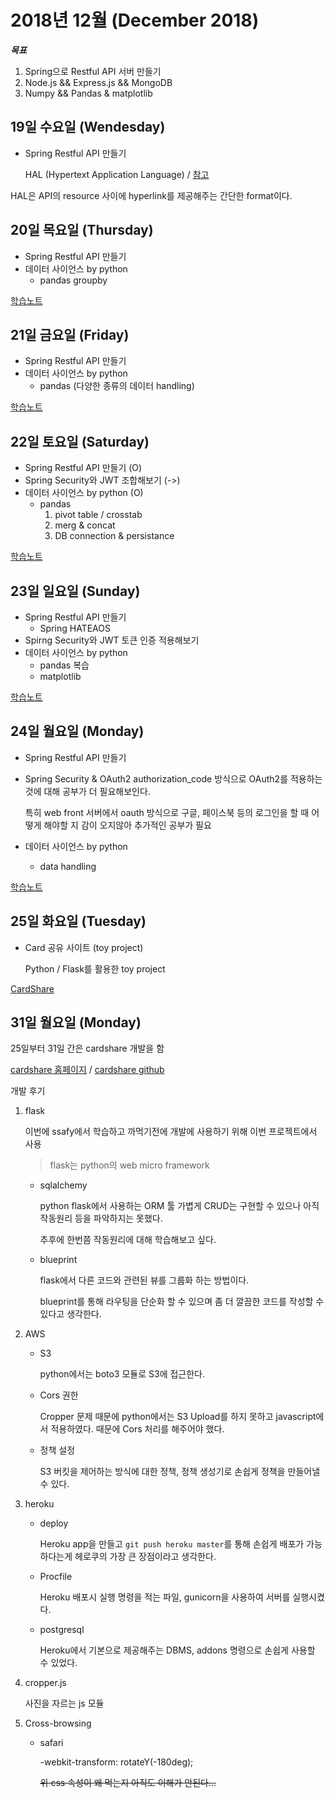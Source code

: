 # 2018년 12월 \(December 2018\)

_**목표**_

1. Spring으로 Restful API 서버 만들기
2. Node.js && Express.js && MongoDB
3. Numpy && Pandas & matplotlib

## 19일 수요일 \(Wendesday\)

* Spring Restful API 만들기

  HAL \(Hypertext Application Language\) / [참고](http://stateless.co/hal_specification.html)

HAL은 API의 resource 사이에 hyperlink를 제공해주는 간단한 format이다.

## 20일 목요일 \(Thursday\)

* Spring Restful API 만들기
* 데이터 사이언스 by python
  * pandas groupby

[학습노트](https://github.com/pkch93/TIL/tree/f886e7c4181bb3204d87774d5f28e444656aaf23/2018/December/20181220.md)

## 21일 금요일 \(Friday\)

* Spring Restful API 만들기
* 데이터 사이언스 by python
  * pandas \(다양한 종류의 데이터 handling\)

[학습노트](https://github.com/pkch93/TIL/tree/f886e7c4181bb3204d87774d5f28e444656aaf23/2018/December/20181221.md)

## 22일 토요일 \(Saturday\)

* Spring Restful API 만들기 \(O\)
* Spring Security와 JWT 조합해보기 \(-&gt;\)
* 데이터 사이언스 by python \(O\)
  * pandas
    1. pivot table / crosstab
    2. merg & concat
    3. DB connection & persistance

[학습노트](https://github.com/pkch93/TIL/tree/f886e7c4181bb3204d87774d5f28e444656aaf23/2018/December/20181222.md)

## 23일 일요일 \(Sunday\)

* Spring Restful API 만들기
  * Spring HATEAOS
* Spirng Security와 JWT 토큰 인증 적용해보기
* 데이터 사이언스 by python
  * pandas 복습
  * matplotlib

[학습노트](https://github.com/pkch93/TIL/tree/f886e7c4181bb3204d87774d5f28e444656aaf23/2018/December/20181223.md)

## 24일 월요일 \(Monday\)

* Spring Restful API 만들기
* Spring Security & OAuth2 authorization\_code 방식으로 OAuth2를 적용하는 것에 대해 공부가 더 필요해보인다.

  특히 web front 서버에서 oauth 방식으로 구글, 페이스북 등의 로그인을 할 때 어떻게 해야할 지 감이 오지않아 추가적인 공부가 필요

* 데이터 사이언스 by python
  * data handling

[학습노트](https://github.com/pkch93/TIL/tree/f886e7c4181bb3204d87774d5f28e444656aaf23/2018/December/20181224.md)

## 25일 화요일 \(Tuesday\)

* Card 공유 사이트 \(toy project\)

  Python / Flask를 활용한 toy project

[CardShare](https://github.com/pkch93/cardshare)

## 31일 월요일 \(Monday\)

25일부터 31일 간은 cardshare 개발을 함

[cardshare 홈페이지](http://cardshare.space) / [cardshare github](https://github.com/pkch93/cardshare)

개발 후기

1. flask

   이번에 ssafy에서 학습하고 까먹기전에 개발에 사용하기 위해 이번 프로젝트에서 사용

   > flask는 python의 web micro framework

   * sqlalchemy

     python flask에서 사용하는 ORM 툴 가볍게 CRUD는 구현할 수 있으나 아직 작동원리 등을 파악하지는 못했다.

     추후에 한번쯤 작동원리에 대해 학습해보고 싶다.

   * blueprint

     flask에서 다른 코드와 관련된 뷰를 그룹화 하는 방법이다.

     blueprint를 통해 라우팅을 단순화 할 수 있으며 좀 더 깔끔한 코드를 작성할 수 있다고 생각한다.

2. AWS
   * S3

     python에서는 boto3 모듈로 S3에 접근한다.

   * Cors 권한

     Cropper 문제 때문에 python에서는 S3 Upload를 하지 못하고 javascript에서 적용하였다. 때문에 Cors 처리를 해주어야 했다.

   * 정책 설정

     S3 버킷을 제어하는 방식에 대한 정책, 정책 생성기로 손쉽게 정책을 만들어낼 수 있다.
3. heroku
   * deploy

     Heroku app을 만들고 `git push heroku master`를 통해 손쉽게 배포가 가능하다는게 헤로쿠의 가장 큰 장점이라고 생각한다.

   * Procfile

     Heroku 배포시 실행 명령을 적는 파일, gunicorn을 사용하여 서버를 실행시켰다.

   * postgresql

     Heroku에서 기본으로 제공해주는 DBMS, addons 명령으로 손쉽게 사용할 수 있었다.
4. cropper.js

   사진을 자르는 js 모듈

5. Cross-browsing
   * safari

     -webkit-transform: rotateY\(-180deg\);

     ~~위 css 속성이 왜 먹는지 아직도 이해가 안된다...~~

